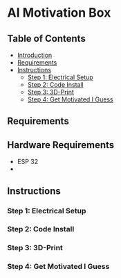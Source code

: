 # AI Motivation Box

## Table of Contents

- [Introduction](#introduction)
- [Requirements](#requirements)
- [Instructions](#instructions)
  - [Step 1: Electrical Setup](#step-1-electrical-setup)
  - [Step 2: Code Install](#step-2-code-install)
  - [Step 3: 3D-Print](#step-3-3d-print)
  - [Step 4: Get Motivated I Guess](#step-4-get-motivated-i-guess)
 
## Requirements

## Hardware Requirements

- ESP 32
- 

## Instructions
 
### Step 1: Electrical Setup

### Step 2: Code Install

### Step 3: 3D-Print

### Step 4: Get Motivated I Guess
